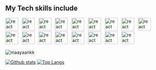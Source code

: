 
 
 
 
 ## My Tech skills include
<p align='center'>

<img src="https://cdn.vox-cdn.com/thumbor/_AobZZDt_RVStktVR7mUZpBkovc=/0x0:640x427/1200x800/filters:focal(0x0:640x427)/cdn.vox-cdn.com/assets/1087137/java_logo_640.jpg" alt="react" width="40" height="40"/> &nbsp;
<img src="https://www.vectorlogo.zone/logos/w3_html5/w3_html5-icon.svg" alt="react" width="40" height="40"/> &nbsp;
<img src="https://seeklogo.com/images/J/javascript-js-logo-2949701702-seeklogo.com.png" alt="react" width="40" height="40"/> &nbsp;
<img src="https://www.vectorlogo.zone/logos/getbootstrap/getbootstrap-icon.svg" alt="react" width="40" height="40"/> &nbsp;
<img src="https://images.ctfassets.net/23aumh6u8s0i/c04wENP3FnbevwdWzrePs/1e2739fa6d0aa5192cf89599e009da4e/nextjs" alt="react" width="40" height="40"/> &nbsp;
<img src="https://www.vectorlogo.zone/logos/reactjs/reactjs-icon.svg" alt="react" width="40" height="40"/> &nbsp;
<img src="https://www.vectorlogo.zone/logos/nodejs/nodejs-icon.svg" alt="react" width="40" height="40"/> &nbsp;
<img src="https://firebasestorage.googleapis.com/v0/b/soham-dave08.appspot.com/o/Logo%2Fexpressjs.svg?alt=media&token=efd0ead3-8ca1-4616-a249-b0950728376b" alt="react" width="40" height="40"/> &nbsp;
<img src="https://www.vectorlogo.zone/logos/mongodb/mongodb-icon.svg" alt="react" width="40" height="40"/> &nbsp;
<img src="https://opencollective-production.s3.us-west-1.amazonaws.com/ada636e0-395b-11ea-8ab7-b3f0317bbc7c.png" alt="react" width="40" height="40"/> &nbsp;
<img src="https://www.vectorlogo.zone/logos/firebase/firebase-icon.svg" alt="react" width="40" height="40"/> &nbsp;
<img src="https://www.vectorlogo.zone/logos/git-scm/git-scm-icon.svg" alt="react" width="40" height="40"/> &nbsp;
<img src="https://www.vectorlogo.zone/logos/github/github-icon.svg" alt="react" width="40" height="40"/> &nbsp;
<img src="https://seeklogo.com/images/V/visual-studio-code-logo-284BC24C39-seeklogo.com.png" alt="react" width="40" height="40"/> &nbsp;
<img src="https://upload.wikimedia.org/wikipedia/commons/thumb/3/35/Tux.svg/1200px-Tux.svg.png" alt="react" width="40" height="40"/> &nbsp;
 <img src= "https://seeklogo.com/images/A/amazon-web-services-aws-logo-6C2E3DCD3E-seeklogo.com.png" alt="react" width="40" height="40"/> &nbsp;
  <img src= "https://www.vectorlogo.zone/logos/amazon_awslambda/amazon_awslambda-ar21.svg" alt="react" width="40" height="40"/> &nbsp;
<br>
</p>
 
 
  <p align=left> <img src=https://komarev.com/ghpvc/?username=maayaankk alt=maayaankk /> </p>
  
  
[![Github stats](https://github-readme-stats.vercel.app/api?username=maayaankk&show_icons=true&include_all_commits=true)](https://github.com/maayaankk/github-readme-stats)  [![Top Langs](https://github-readme-stats.vercel.app/api/top-langs/?username=maayaankk&layout=compact)](https://github.com/maayaankk/github-readme-stats)


 
 

<!--
**maayaankk/maayaankk** is a ✨ _special_ ✨ repository because its `README.md` (this file) appears on your GitHub profile.

Here are some ideas to get you started:



-->
